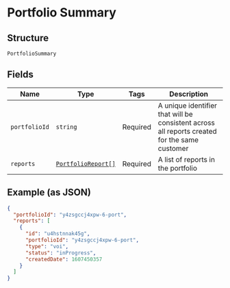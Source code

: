 
# Portfolio Summary

## Structure

`PortfolioSummary`

## Fields

| Name | Type | Tags | Description |
|  --- | --- | --- | --- |
| `portfolioId` | `string` | Required | A unique identifier that will be consistent across all reports created for the same customer |
| `reports` | [`PortfolioReport[]`](../../doc/models/portfolio-report.md) | Required | A list of reports in the portfolio |

## Example (as JSON)

```json
{
  "portfolioId": "y4zsgccj4xpw-6-port",
  "reports": [
    {
      "id": "u4hstnnak45g",
      "portfolioId": "y4zsgccj4xpw-6-port",
      "type": "voi",
      "status": "inProgress",
      "createdDate": 1607450357
    }
  ]
}
```

